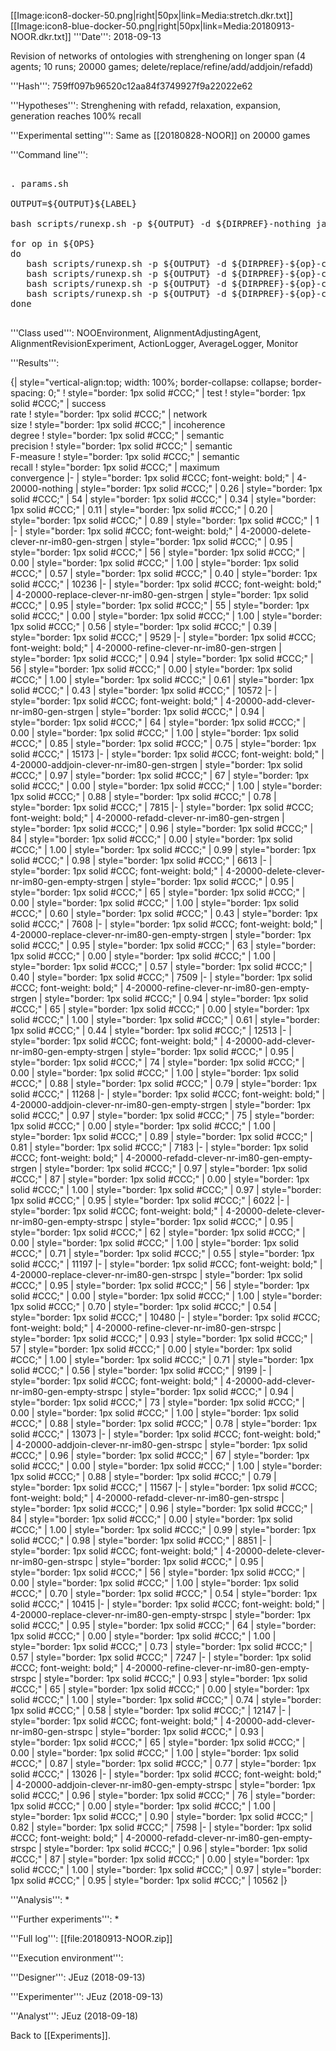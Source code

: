 [[Image:icon8-docker-50.png|right|50px|link=Media:stretch.dkr.txt]] [[Image:icon8-blue-docker-50.png|right|50px|link=Media:20180913-NOOR.dkr.txt]]
'''Date''': 2018-09-13

Revision of networks of ontologies with strenghening on longer span (4 agents; 10 runs; 20000 games; delete/replace/refine/add/addjoin/refadd)

'''Hash''': 759ff097b96520c12aa84f3749927f9a22022e62

'''Hypotheses''':
Strenghening with refadd, relaxation, expansion, generation reaches 100% recall

'''Experimental setting''': 
Same as [[20180828-NOOR]] on 20000 games

'''Command line''':
<pre  style="overflow: auto;">

. params.sh

OUTPUT=${OUTPUT}${LABEL}

bash scripts/runexp.sh -p ${OUTPUT} -d ${DIRPREF}-nothing java -Dlog.level=INFO -cp ${JPATH} fr.inria.exmo.lazylavender.engine.Monitor ${OPT} -DrevisionModality=nothing -DsaveDir=expeRun -DsaveGames -DloadDir=expeRun -DloadEnv -DloadAgents
   
for op in ${OPS}
do
   bash scripts/runexp.sh -p ${OUTPUT} -d ${DIRPREF}-${op}-clever-nr-im80-gen-strgen java -Dlog.level=INFO -cp ${JPATH} fr.inria.exmo.lazylavender.engine.Monitor ${OPT} ${LOADOPT} -DrevisionModality=${op} -DexpandAlignments=clever -DnonRedundancy -DimmediateRatio=80 -Dgenerative -Dstrengthen=mostgeneral
   bash scripts/runexp.sh -p ${OUTPUT} -d ${DIRPREF}-${op}-clever-nr-im80-gen-strspc java -Dlog.level=INFO -cp ${JPATH} fr.inria.exmo.lazylavender.engine.Monitor ${OPT} ${LOADOPT} -DrevisionModality=${op} -DexpandAlignments=clever -DnonRedundancy -DimmediateRatio=80 -Dgenerative -Dstrengthen=mostspecific
   bash scripts/runexp.sh -p ${OUTPUT} -d ${DIRPREF}-${op}-clever-nr-im80-gen-empty-strgen java -Dlog.level=INFO -cp ${JPATH} fr.inria.exmo.lazylavender.engine.Monitor ${OPT} ${LOADOPT} -DrevisionModality=${op} -DexpandAlignments=clever -DnonRedundancy -DimmediateRatio=80 -Dgenerative -DstartEmpty -Dstrengthen=mostgeneral
   bash scripts/runexp.sh -p ${OUTPUT} -d ${DIRPREF}-${op}-clever-nr-im80-gen-empty-strspc java -Dlog.level=INFO -cp ${JPATH} fr.inria.exmo.lazylavender.engine.Monitor ${OPT} ${LOADOPT} -DrevisionModality=${op} -DexpandAlignments=clever -DnonRedundancy -DimmediateRatio=80 -Dgenerative -DstartEmpty -Dstrengthen=mostspecific
done

</pre>

'''Class used''': 
NOOEnvironment, AlignmentAdjustingAgent, AlignmentRevisionExperiment, ActionLogger, AverageLogger, Monitor

'''Results''':

{| style="vertical-align:top; width: 100%; border-collapse: collapse; border-spacing: 0;"
! style="border: 1px solid #CCC;" | test
! style="border: 1px solid #CCC;" | success<br />rate
! style="border: 1px solid #CCC;" | network<br />size
! style="border: 1px solid #CCC;" | incoherence<br />degree
! style="border: 1px solid #CCC;" | semantic<br />precision
! style="border: 1px solid #CCC;" | semantic<br />F-measure
! style="border: 1px solid #CCC;" | semantic<br />recall
! style="border: 1px solid #CCC;" | maximum<br />convergence
|-
| style="border: 1px solid #CCC; font-weight: bold;" | 4-20000-nothing
| style="border: 1px solid #CCC;" | 0.26
| style="border: 1px solid #CCC;" | 54
| style="border: 1px solid #CCC;" | 0.34
| style="border: 1px solid #CCC;" | 0.11
| style="border: 1px solid #CCC;" | 0.20
| style="border: 1px solid #CCC;" | 0.89
| style="border: 1px solid #CCC;" | 1
|-
| style="border: 1px solid #CCC; font-weight: bold;" | 4-20000-delete-clever-nr-im80-gen-strgen
| style="border: 1px solid #CCC;" | 0.95
| style="border: 1px solid #CCC;" | 56
| style="border: 1px solid #CCC;" | 0.00
| style="border: 1px solid #CCC;" | 1.00
| style="border: 1px solid #CCC;" | 0.57
| style="border: 1px solid #CCC;" | 0.40
| style="border: 1px solid #CCC;" | 10236
|-
| style="border: 1px solid #CCC; font-weight: bold;" | 4-20000-replace-clever-nr-im80-gen-strgen
| style="border: 1px solid #CCC;" | 0.95
| style="border: 1px solid #CCC;" | 55
| style="border: 1px solid #CCC;" | 0.00
| style="border: 1px solid #CCC;" | 1.00
| style="border: 1px solid #CCC;" | 0.56
| style="border: 1px solid #CCC;" | 0.39
| style="border: 1px solid #CCC;" | 9529
|-
| style="border: 1px solid #CCC; font-weight: bold;" | 4-20000-refine-clever-nr-im80-gen-strgen
| style="border: 1px solid #CCC;" | 0.94
| style="border: 1px solid #CCC;" | 56
| style="border: 1px solid #CCC;" | 0.00
| style="border: 1px solid #CCC;" | 1.00
| style="border: 1px solid #CCC;" | 0.61
| style="border: 1px solid #CCC;" | 0.43
| style="border: 1px solid #CCC;" | 10572
|-
| style="border: 1px solid #CCC; font-weight: bold;" | 4-20000-add-clever-nr-im80-gen-strgen
| style="border: 1px solid #CCC;" | 0.94
| style="border: 1px solid #CCC;" | 64
| style="border: 1px solid #CCC;" | 0.00
| style="border: 1px solid #CCC;" | 1.00
| style="border: 1px solid #CCC;" | 0.85
| style="border: 1px solid #CCC;" | 0.75
| style="border: 1px solid #CCC;" | 15173
|-
| style="border: 1px solid #CCC; font-weight: bold;" | 4-20000-addjoin-clever-nr-im80-gen-strgen
| style="border: 1px solid #CCC;" | 0.97
| style="border: 1px solid #CCC;" | 67
| style="border: 1px solid #CCC;" | 0.00
| style="border: 1px solid #CCC;" | 1.00
| style="border: 1px solid #CCC;" | 0.88
| style="border: 1px solid #CCC;" | 0.78
| style="border: 1px solid #CCC;" | 7815
|-
| style="border: 1px solid #CCC; font-weight: bold;" | 4-20000-refadd-clever-nr-im80-gen-strgen
| style="border: 1px solid #CCC;" | 0.96
| style="border: 1px solid #CCC;" | 84
| style="border: 1px solid #CCC;" | 0.00
| style="border: 1px solid #CCC;" | 1.00
| style="border: 1px solid #CCC;" | 0.99
| style="border: 1px solid #CCC;" | 0.98
| style="border: 1px solid #CCC;" | 6613
|-
| style="border: 1px solid #CCC; font-weight: bold;" | 4-20000-delete-clever-nr-im80-gen-empty-strgen
| style="border: 1px solid #CCC;" | 0.95
| style="border: 1px solid #CCC;" | 65
| style="border: 1px solid #CCC;" | 0.00
| style="border: 1px solid #CCC;" | 1.00
| style="border: 1px solid #CCC;" | 0.60
| style="border: 1px solid #CCC;" | 0.43
| style="border: 1px solid #CCC;" | 7608
|-
| style="border: 1px solid #CCC; font-weight: bold;" | 4-20000-replace-clever-nr-im80-gen-empty-strgen
| style="border: 1px solid #CCC;" | 0.95
| style="border: 1px solid #CCC;" | 63
| style="border: 1px solid #CCC;" | 0.00
| style="border: 1px solid #CCC;" | 1.00
| style="border: 1px solid #CCC;" | 0.57
| style="border: 1px solid #CCC;" | 0.40
| style="border: 1px solid #CCC;" | 7509
|-
| style="border: 1px solid #CCC; font-weight: bold;" | 4-20000-refine-clever-nr-im80-gen-empty-strgen
| style="border: 1px solid #CCC;" | 0.94
| style="border: 1px solid #CCC;" | 65
| style="border: 1px solid #CCC;" | 0.00
| style="border: 1px solid #CCC;" | 1.00
| style="border: 1px solid #CCC;" | 0.61
| style="border: 1px solid #CCC;" | 0.44
| style="border: 1px solid #CCC;" | 12513
|-
| style="border: 1px solid #CCC; font-weight: bold;" | 4-20000-add-clever-nr-im80-gen-empty-strgen
| style="border: 1px solid #CCC;" | 0.95
| style="border: 1px solid #CCC;" | 74
| style="border: 1px solid #CCC;" | 0.00
| style="border: 1px solid #CCC;" | 1.00
| style="border: 1px solid #CCC;" | 0.88
| style="border: 1px solid #CCC;" | 0.79
| style="border: 1px solid #CCC;" | 11268
|-
| style="border: 1px solid #CCC; font-weight: bold;" | 4-20000-addjoin-clever-nr-im80-gen-empty-strgen
| style="border: 1px solid #CCC;" | 0.97
| style="border: 1px solid #CCC;" | 75
| style="border: 1px solid #CCC;" | 0.00
| style="border: 1px solid #CCC;" | 1.00
| style="border: 1px solid #CCC;" | 0.89
| style="border: 1px solid #CCC;" | 0.81
| style="border: 1px solid #CCC;" | 7183
|-
| style="border: 1px solid #CCC; font-weight: bold;" | 4-20000-refadd-clever-nr-im80-gen-empty-strgen
| style="border: 1px solid #CCC;" | 0.97
| style="border: 1px solid #CCC;" | 87
| style="border: 1px solid #CCC;" | 0.00
| style="border: 1px solid #CCC;" | 1.00
| style="border: 1px solid #CCC;" | 0.97
| style="border: 1px solid #CCC;" | 0.95
| style="border: 1px solid #CCC;" | 6022
|-
| style="border: 1px solid #CCC; font-weight: bold;" | 4-20000-delete-clever-nr-im80-gen-empty-strspc
| style="border: 1px solid #CCC;" | 0.95
| style="border: 1px solid #CCC;" | 62
| style="border: 1px solid #CCC;" | 0.00
| style="border: 1px solid #CCC;" | 1.00
| style="border: 1px solid #CCC;" | 0.71
| style="border: 1px solid #CCC;" | 0.55
| style="border: 1px solid #CCC;" | 11197
|-
| style="border: 1px solid #CCC; font-weight: bold;" | 4-20000-replace-clever-nr-im80-gen-strspc
| style="border: 1px solid #CCC;" | 0.95
| style="border: 1px solid #CCC;" | 56
| style="border: 1px solid #CCC;" | 0.00
| style="border: 1px solid #CCC;" | 1.00
| style="border: 1px solid #CCC;" | 0.70
| style="border: 1px solid #CCC;" | 0.54
| style="border: 1px solid #CCC;" | 10480
|-
| style="border: 1px solid #CCC; font-weight: bold;" | 4-20000-refine-clever-nr-im80-gen-strspc
| style="border: 1px solid #CCC;" | 0.93
| style="border: 1px solid #CCC;" | 57
| style="border: 1px solid #CCC;" | 0.00
| style="border: 1px solid #CCC;" | 1.00
| style="border: 1px solid #CCC;" | 0.71
| style="border: 1px solid #CCC;" | 0.56
| style="border: 1px solid #CCC;" | 9199
|-
| style="border: 1px solid #CCC; font-weight: bold;" | 4-20000-add-clever-nr-im80-gen-empty-strspc
| style="border: 1px solid #CCC;" | 0.94
| style="border: 1px solid #CCC;" | 73
| style="border: 1px solid #CCC;" | 0.00
| style="border: 1px solid #CCC;" | 1.00
| style="border: 1px solid #CCC;" | 0.88
| style="border: 1px solid #CCC;" | 0.78
| style="border: 1px solid #CCC;" | 13073
|-
| style="border: 1px solid #CCC; font-weight: bold;" | 4-20000-addjoin-clever-nr-im80-gen-strspc
| style="border: 1px solid #CCC;" | 0.96
| style="border: 1px solid #CCC;" | 67
| style="border: 1px solid #CCC;" | 0.00
| style="border: 1px solid #CCC;" | 1.00
| style="border: 1px solid #CCC;" | 0.88
| style="border: 1px solid #CCC;" | 0.79
| style="border: 1px solid #CCC;" | 11567
|-
| style="border: 1px solid #CCC; font-weight: bold;" | 4-20000-refadd-clever-nr-im80-gen-strspc
| style="border: 1px solid #CCC;" | 0.96
| style="border: 1px solid #CCC;" | 84
| style="border: 1px solid #CCC;" | 0.00
| style="border: 1px solid #CCC;" | 1.00
| style="border: 1px solid #CCC;" | 0.99
| style="border: 1px solid #CCC;" | 0.98
| style="border: 1px solid #CCC;" | 8851
|-
| style="border: 1px solid #CCC; font-weight: bold;" | 4-20000-delete-clever-nr-im80-gen-strspc
| style="border: 1px solid #CCC;" | 0.95
| style="border: 1px solid #CCC;" | 56
| style="border: 1px solid #CCC;" | 0.00
| style="border: 1px solid #CCC;" | 1.00
| style="border: 1px solid #CCC;" | 0.70
| style="border: 1px solid #CCC;" | 0.54
| style="border: 1px solid #CCC;" | 10415
|-
| style="border: 1px solid #CCC; font-weight: bold;" | 4-20000-replace-clever-nr-im80-gen-empty-strspc
| style="border: 1px solid #CCC;" | 0.95
| style="border: 1px solid #CCC;" | 64
| style="border: 1px solid #CCC;" | 0.00
| style="border: 1px solid #CCC;" | 1.00
| style="border: 1px solid #CCC;" | 0.73
| style="border: 1px solid #CCC;" | 0.57
| style="border: 1px solid #CCC;" | 7247
|-
| style="border: 1px solid #CCC; font-weight: bold;" | 4-20000-refine-clever-nr-im80-gen-empty-strspc
| style="border: 1px solid #CCC;" | 0.93
| style="border: 1px solid #CCC;" | 65
| style="border: 1px solid #CCC;" | 0.00
| style="border: 1px solid #CCC;" | 1.00
| style="border: 1px solid #CCC;" | 0.74
| style="border: 1px solid #CCC;" | 0.58
| style="border: 1px solid #CCC;" | 12147
|-
| style="border: 1px solid #CCC; font-weight: bold;" | 4-20000-add-clever-nr-im80-gen-strspc
| style="border: 1px solid #CCC;" | 0.93
| style="border: 1px solid #CCC;" | 65
| style="border: 1px solid #CCC;" | 0.00
| style="border: 1px solid #CCC;" | 1.00
| style="border: 1px solid #CCC;" | 0.87
| style="border: 1px solid #CCC;" | 0.77
| style="border: 1px solid #CCC;" | 13026
|-
| style="border: 1px solid #CCC; font-weight: bold;" | 4-20000-addjoin-clever-nr-im80-gen-empty-strspc
| style="border: 1px solid #CCC;" | 0.96
| style="border: 1px solid #CCC;" | 76
| style="border: 1px solid #CCC;" | 0.00
| style="border: 1px solid #CCC;" | 1.00
| style="border: 1px solid #CCC;" | 0.90
| style="border: 1px solid #CCC;" | 0.82
| style="border: 1px solid #CCC;" | 7598
|-
| style="border: 1px solid #CCC; font-weight: bold;" | 4-20000-refadd-clever-nr-im80-gen-empty-strspc
| style="border: 1px solid #CCC;" | 0.96
| style="border: 1px solid #CCC;" | 87
| style="border: 1px solid #CCC;" | 0.00
| style="border: 1px solid #CCC;" | 1.00
| style="border: 1px solid #CCC;" | 0.97
| style="border: 1px solid #CCC;" | 0.95
| style="border: 1px solid #CCC;" | 10562
|}

'''Analysis''':
* 

'''Further experiments''':
* 

'''Full log''': [[file:20180913-NOOR.zip]]

'''Execution environment''':

'''Designer''': JEuz (2018-09-13)

'''Experimenter''': JEuz (2018-09-13)

'''Analyst''': JEuz (2018-09-18)

Back to [[Experiments]].

